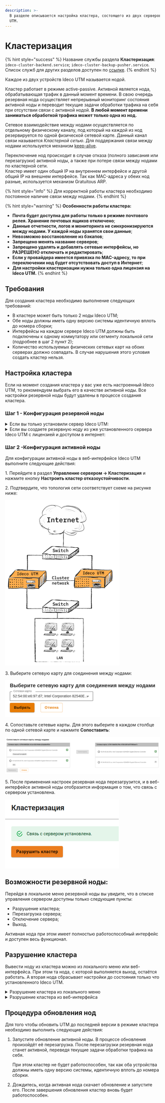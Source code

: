 ```yaml
---
description: >-
  В разделе описывается настройка кластера, состоящего из двух серверов Ideco
  UTM.
---
```


# Кластеризация

{% hint style="success" %}
Название службы раздела **Кластеризация**: `ideco-cluster-backend.service`; `ideco-cluster-backup-pusher.service`. \
Список служб для других разделов доступен по [ссылке](terminal.md).
{% endhint %}

Каждое из двух устройств Ideco UTM называется нодой.

Кластер работает в режиме active-passive. Активной является нода, обрабатывающая трафик в данный момент времени. В свою очередь резервная нода осуществляет непрерывный мониторинг состояния активной ноды и переводит текущие задачи обработки трафика на себя при отсутствии связи с активной нодой. **В любой момент времени заниматься обработкой трафика может только одна из нод.**

Сетевое взаимодействие между нодами осуществляется по отдельному физическому каналу, под который на каждой из нод резервируется по одной физической сетевой карте. Данный канал связи называется _Кластерной сетью_. Для поддержания связи между нодами используется механизм [keep-alive](https://ru.wikipedia.org/wiki/%D0%9F%D0%BE%D1%81%D1%82%D0%BE%D1%8F%D0%BD%D0%BD%D0%BE%D0%B5\_HTTP-%D1%81%D0%BE%D0%B5%D0%B4%D0%B8%D0%BD%D0%B5%D0%BD%D0%B8%D0%B5).

Переключение нод происходит в случае отказа (полного зависания или перезагрузки) активной ноды, а также при потере связи между нодами по кластерной сети.\
Кластер имеет один общий IP на внутреннем интерфейсе и другой общий IP на внешнем интерфейсе. Так как MAC-адреса у обеих нод разные, используется механизм Gratuitous ARP.

{% hint style="info" %}
Для корректной работы кластера необходимо постоянное наличие связи между нодами.
{% endhint %}

{% hint style="warning" %}
**Особенности работы кластера:**

* **Почта будет доступна для работы только в режиме почтового релея. Хранение почтовых ящиков отключено**;
* **Данные отчетности, логов и мониторинга не синхронизируются между нодами. У каждой ноды хранятся свои данные**;
* **Невозможно восстановление из бэкапов**;
* **Запрещено менять название серверов**;
* **Запрещено удалять и добавлять сетевые интерфейсы, но РАЗРЕШЕНО отключать и редактировать**;
* **Если у провайдера имеется привязка по MAC-адресу, то при переключении нод будет отсутствовать доступ в Интернет**;
* **Для настройки кластеризации нужна только одна лицензия на Ideco UTM.**
{% endhint %}

## Требования

Для создания кластера необходимо выполнение следующих требований:

* В кластере может быть только 2 ноды Ideco UTM;
* Обе ноды должны иметь одну версию системы идентичную вплоть до номера сборки;
* Интерфейсы на каждом сервере Ideco UTM должны быть подключены к одному коммутатору или сегменту локальной сети (подробнее в шаг 2 пункт 2);
* Количество используемых физических сетевых карт на обоих серверах должно совпадать. В случае нарушения этого условия создать кластер нельзя.

## Настройка кластера

Если на момент создания кластера у вас уже есть настроенный Ideco UTM, то рекомендуем выбрать его в качестве активной ноды. Все настройки резервной ноды будут удалены в процессе создания кластера.

### Шаг 1 - Конфигурация резервной ноды

<details>

<summary>Если вы только установили сервер Ideco UTM:</summary>

1\. При входе в локальное меню резервной ноды увидите следующее сообщение:

<img src="../../.gitbook/assets/cluster8.png" alt="" data-size="original">

2\. Введите *y* и нажмите Enter;

3\. Выберите сетевую карту:

<img src="../../.gitbook/assets/cluster9.png" alt="" data-size="original">

4\. Подтвердите создание кластера введя **y** и нажав **Enter**:

<img src="../../.gitbook/assets/cluster10.png" alt="" data-size="original">

5\. UTM предложит изменить название сервера. Если вы ответите положительно на вопрос _"Изменить название сервера?"_, то появится надпись с предложением ввести новое название сервера.\
Минимальное количество символов в названии - 2.\
Максимальное количество символов в названии - 42.

<img src="../../.gitbook/assets/cluster11.png" alt="" data-size="original">

После ввода нового названия, нажмите **Enter** для продолжения диалога.

6\. Появится сообщение, что процесс создания кластера запущен:

<img src="../../.gitbook/assets/cluster12.png" alt="" data-size="original">

Необходимо зайти в веб-интерфейс активной ноды и выполнить настройки (см. пункт _Конфигурация активной ноды_). Для этого выделяется 3600 секунд.

</details>

<details>

<summary>Если вы создаете резервную ноду из уже установленного сервера Ideco UTM с лицензией и доступом в интернет:</summary>

1\. Перейдите в локальное меню;

2\. Выберите пункт **Создание кластера**:

<img src="../../.gitbook/assets/cluster4.png" alt="" data-size="original">

Пункты *Восстановиться на предыдущую версию* и *Создание кластера* будут отсутствовать, если кластер на ноде уже настроен

3\. Выберите свободную физическую сетевую карту для создания кластерной сети и подтвердите выбор:

<img src="../../.gitbook/assets/cluster5.png" alt="" data-size="original">

4\. Подтвердите создание кластера введя **y** и нажав **Enter**:

<img src="../../.gitbook/assets/cluster6.png" alt="" data-size="original">

5\. UTM предложит изменить название сервера. Если вы ответите положительно на вопрос _"Изменить название сервера?"_, то появится надпись с предложением ввести новое название сервера.\
Минимальное количество символов в названии - 2.\
Максимальное количество символов в названии - 42.

<img src="../../.gitbook/assets/cluster7.png" alt="" data-size="original">

После ввода нового названия, нажмите **Enter** для продолжения диалога.

6\. Появится сообщение, что процесс создания кластера запущен.

<img src="../../.gitbook/assets/cluster12.png" alt="" data-size="original">

Необходимо зайти в веб-интерфейс активной ноды и выполнить настройки (см. пункт _Конфигурация активной ноды_). Для этого выделяется 3600 секунд.

</details>

### Шаг 2 -Конфигурация активной ноды

Для конфигурации активной ноды в веб-интерфейсе Ideco UTM выполните следующие действия:

1\. Перейдите в раздел **Управление сервером -> Кластеризация** и нажмите кнопку **Настроить кластер отказоустойчивости**.

2\. Подтвердите, что топология сети соответствует схеме на рисунке ниже:

![](../../.gitbook/assets/cluster-topology.png)

3\. Выберите сетевую карту для соединения между нодами:

![](../../.gitbook/assets/cluster1.png)

4\. Сопоставьте сетевые карты. Для этого выберите в каждом столбце по одной сетевой карте и нажмите **Сопоставить**:

![](../../.gitbook/assets/cluster3.png)

5\. После применения настроек резервная нода перезагрузится, и в веб-интерфейсе активной ноды отобразится информация о том, что связь с сервером установлена.

![](../../.gitbook/assets/cluster-done.png)

## Возможности резервной ноды:

Перейдя в локальное меню резервной ноды вы увидите, что в списке управления сервером доступны только следующие пункты:

* Разрушение кластера;
* Перезагрузка сервера;
* Отключение сервера;
* Выход.

Активная нода при этом имеет полностью работоспособный интерфейс и доступен весь функционал.

## Разрушение кластера

Вывести ноду из кластера можно из локального меню или веб-интерфейса. При этом та нода, с которой выполняется выход, остаётся работать. А вторая нода сбрасывает настройки до состояния только что установленного Ideco UTM.

<details>

<summary>Разрушение кластера из локального меню</summary>

1\. Выберите пункт локального меню **Разрушение кластера**;

2\. Появится предупреждающая надпись:

<img src="../../.gitbook/assets/cluster-warning-local.png" alt="" data-size="original">

3\. Введите **y** и нажмите **Enter**.

</details>

<details>

<summary>Разрушение кластера из веб-интерфейса</summary>

1\. Перейдите в раздел **Управление сервером -> Кластеризация** и нажмите кнопку **Разрушить кластер**.

2\. Появится окно с предупреждением:

<img src="../../.gitbook/assets/cluster-warning.png" alt="" data-size="original">

3\. Нажмите **ОК**.

<img src="../../.gitbook/assets/cluster-kill.png" alt="" data-size="original">

</details>

## Процедура обновления нод

Для того чтобы обновить UTM до последней версии в режиме кластера необходимо выполнить следующие действия:

1.  Запустите обновление активной ноды. В процессе обновления произойдёт её перезагрузка. После перезагрузки резервная нода станет активной, переведя текущие задачи обработки трафика на себя.

    При этом кластер не будет работоспособен, так как оба устройства должны иметь одну версию системы, идентичную вплоть до номера сборки.
2. Дождитесь, когда активная нода скачает обновление и запустите его. После завершения обновления кластер вновь будет работоспособен.
